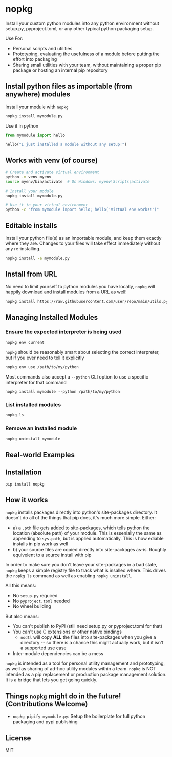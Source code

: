 # nopkg 

Install your custom python modules into any python environment without setup.py, pyproject.toml, or any other typical python packaging setup. 

Use For:

- Personal scripts and utilities 
- Prototyping, evaluating the usefulness of a module before putting the effort into packaging
- Sharing small utilities with your team, without maintaining a proper pip package or hosting an internal pip repository

## Install python files as importable (from anywhere) modules

Install your module with `nopkg`

```sh
nopkg install mymodule.py 
```

Use it in python

```py
from mymodule import hello

hello("I just installed a module without any setup!")
```

## Works with venv (of course)

```sh
# Create and activate virtual environment
python -m venv myenv
source myenv/bin/activate  # On Windows: myenv\Scripts\activate

# Install your module
nopkg install mymodule.py

# Use it in your virtual environment
python -c "from mymodule import hello; hello('Virtual env works!')"
```

## Editable installs 

Install your python file(s) as an importable module, and keep them exactly where they are. Changes to
your files will take effect immediately without any re-installing.

```sh
nopkg install -e mymodule.py
```

## Install from URL

No need to limit yourself to python modules you have locally, `nopkg` will happily download and
install modules from a URL as well!

```sh
nopkg install https://raw.githubusercontent.com/user/repo/main/utils.py
```


## Managing Installed Modules

### Ensure the expected interpreter is being used

```sh
nopkg env current
```

`nopkg` should be reasonably smart about selecting the correct interpreter, but if you ever need to tell it explicitly 

```sh
nopkg env use /path/to/my/python
```

Most commands also accept a `--python` CLI option to use a specific interpreter for that command

```
nopkg install mymodule --python /path/to/my/python
```

### List installed modules
```sh
nopkg ls
```

### Remove an installed module
```sh
nopkg uninstall mymodule
```

## Real-world Examples

## Installation

```sh
pip install nopkg
```

## How it works

`nopkg` installs packages directly into python's site-packages directory. It doesn't do all of the things
that pip does, it's much more simple. Either:

- a) a `.pth` file gets added to site-packages, which tells python the location (absolute path) of your module. This is essenially the same as appending to `sys.path`, but is applied automatically. This is how ediable installs in pip work as well
- b) your source files are copied directly into site-packages as-is. Roughly equivelent to a source install with pip

In order to make sure you don't leave your site-packages in a bad state, `nopkg` keeps a simple registry file to track what is insalled where. This drives the `nopkg ls` command as well as enabling `nopkg uninstall`. 

All this means:

- No `setup.py` required
- No `pyproject.toml` needed
- No wheel building

But also means:

- You can't publish to PyPI (still need setup.py or pyproject.toml for that)
- You can't use C extensions or other native bindings
   - `nodtl` will copy **ALL** the files into site-packages when you give a directory -- so there is a chance this might actually work, but it isn't a supported use case
- Inter-module dependencies can be a mess

`nopkg` is intended as a tool for personal utility management and prototyping, as well as sharing of ad-hoc utility modules within a team. `nopkg` is NOT intended as a pip replacement or production package management solution. It is a bridge that lets you get going quickly.

## Things `nopkg` might do in the future! (Contributions Welcome)

- `nopkg pipify mymodule.py`: Setup the boilerplate for full python packaging and pypi publishing

## License

MIT

